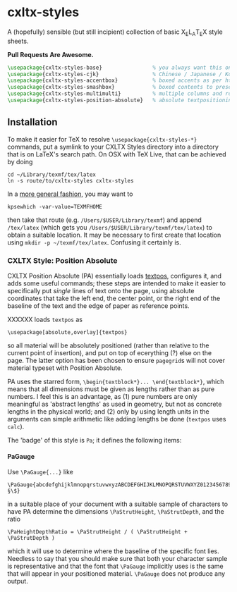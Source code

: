 

# cxltx-styles

A (hopefully) sensible (but still incipient) collection of basic X<sub>E</sub>L<sub>A</sub>T<sub>E</sub>X style sheets.

**Pull Requests Are Awesome.**

````latex
\usepackage{cxltx-styles-base}                % you always want this one
\usepackage{cxltx-styles-cjk}                 % Chinese / Japanese / Korean
\usepackage{cxltx-styles-accentbox}           % boxed accents as per http://www.eutypon.gr/eutypon/pdf/e2000-05/e05-a04.pdf
\usepackage{cxltx-styles-smashbox}            % boxed contents to preserve lineheights
\usepackage{cxltx-styles-multimulti}          % multiple columns and rows on pages and in tables
\usepackage{cxltx-styles-position-absolute}   % absolute textpositioning
````


## Installation

To make it easier for TeX to resolve `\usepackage{cxltx-styles-*}` commands, put a symlink to your
CXLTX Styles directory into a directory that is on LaTeX's search path. On OSX with TeX Live, that can
be achieved by doing

    cd ~/Library/texmf/tex/latex
    ln -s route/to/cxltx-styles cxltx-styles

In a [more general fashion](http://tex.stackexchange.com/a/1138/28067), you may want to

    kpsewhich -var-value=TEXMFHOME

then take that route (e.g. `/Users/$USER/Library/texmf`) and append `/tex/latex` (which gets you
`/Users/$USER/Library/texmf/tex/latex`) to obtain a suitable location. It may be necessary to first create
that location using `mkdir -p ~/texmf/tex/latex`. Confusing it certainly is.


<!-- =================================================================================================== -->
### CXLTX Style: Position Absolute

CXLTX Position Absolute (PA) essentially loads [textpos][1], configures it, and adds some useful commands;
these steps are intended to make it easier to specifically put *single* lines of text onto the page, using
absolute coordinates that take the left end, the center point, or the right end of the baseline of the text
and the edge of paper as reference points.

XXXXXX loads `textpos` as

    \usepackage[absolute,overlay]{textpos}

so all material will be absolutely positioned (rather than relative to the current point of insertion), and
put on top of ecerything (?) else on the page. The latter option has been chosen to ensure `pagegrid`s will
not cover material typeset with Position Absolute.

PA uses the starred form, `\begin{textblock*}... \end{textblock*}`, which means that all dimensions must be
given as lengths rather than as pure numbers. I feel this is an advantage, as (1) pure numbers are only
meaningful as 'abstract lengths' as used in geometry, but not as concrete lengths in the physical world; and
(2) only by using length units in the arguments can simple arithmetic like adding lengths be done (`textpos`
uses `calc`).



The 'badge' of this style is `Pa`; it defines the following items:

<!-- ................................................................................................... -->
#### PaGauge

Use `\PaGauge{...}` like

    \PaGauge{abcdefghijklmnopqrstuvwxyzABCDEFGHIJKLMNOPQRSTUVWXYZ0123456789.!§\$}

in a suitable place of your document with a suitable sample of characters to have PA determine the
dimensions `\PaStrutHeight`, `\PaStrutDepth`, and the ratio

    \PaHeightDepthRatio = \PaStrutHeight / ( \PaStrutHeight + \PaStrutDepth )

which it will use to determine where the baseline of the specific font lies. Needless to say that you should
make sure that both your character sample is representative and that the font that `\PaGauge` implicitly
uses is the same that will appear in your positioned material. `\PaGauge` does not produce any output.



[1]: http://www.tex.ac.uk/ctan/macros/latex/contrib/textpos/textpos.pdf








